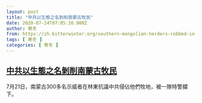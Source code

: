 ```yaml
---
layout: post
title: "中共以生態之名剝削南蒙古牧民"
date: 2020-07-24T07:05:10.000Z
author: 寒冬
from: https://zh.bitterwinter.org/southern-mongolian-herders-robbed-in-the-name-of-ecology/
tags: [ 寒冬 ]
categories: [ 寒冬 ]
---
```

<!--1595574310000-->
[中共以生態之名剝削南蒙古牧民](https://zh.bitterwinter.org/southern-mongolian-herders-robbed-in-the-name-of-ecology/)
------

<div>
7月21日，南蒙古300多名示威者在林東抗議中共侵佔他們牧地，被一隊特警攔下。
</div>
